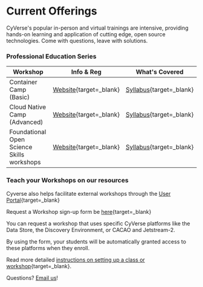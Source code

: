 # Current Offerings

CyVerse's popular in-person and virtual trainings are intensive, providing hands-on learning and application of cutting edge, open source technologies. Come with questions, leave with solutions.

### Professional Education Series

| Workshop | Info & Reg | What's Covered |
|----------|------------|----------------|
| Container Camp (Basic) | [Website](https://cyverse.org/cc){target=_blank} | [Syllabus](https://cyverse-learning-materials.github.io/container-camp/getting_started/schedule){target=_blank} |
| Cloud Native Camp (Advanced) | [Website](https://cyverse.org/cc){target=_blank} | [Syllabus](https://cyverse-learning-materials.github.io/container-camp/getting_started/schedule){target=_blank} |
| Foundational Open Science Skills workshops | [Website](https://cyverse.org/foss){target=_blank} | [Syllabus](https://cyverse.org/foss#schedule){target=_blank} |

### Teach your Workshops on our resources

Cyverse also helps facilitate external workshops through the [User Portal](https://user.cyverse.org/workshops){target=_blank}

Request a Workshop sign-up form be [here](https://user.cyverse.org/requests/8){target=_blank}

You can request a workshop that uses specific CyVerse platforms like the Data Store, the Discovery Environment, or CACAO and Jetstream-2.

By using the form, your students will be automatically granted access to these platforms when they enroll.

Read more detailed [instructions on setting up a class or workshop](/vice/teaching.md){target=_blank}.

Questions? [Email us](mailto:info@cyverse.org)!
